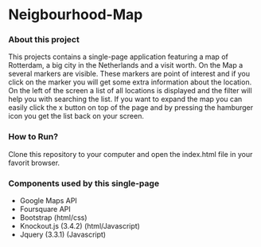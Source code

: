 # **Neigbourhood-Map**
### **About this project**
This projects contains a single-page application featuring a map of Rotterdam, a big city in the Netherlands and a visit worth. On the Map a several markers are visible. These markers are point of interest and if you click on the marker you will get some extra information about the location. On the left of the screen a list of all locations is displayed and the filter will help you with searching the list. If you want to expand the map you can easily click the x button on top of the page and by pressing the hamburger icon you get the list back on your screen.

### **How to Run?**
Clone this repository to your computer and open the index.html file in your favorit browser.

### **Components used by this single-page**
* Google Maps API
* Foursquare API
* Bootstrap (html/css)
* Knockout.js (3.4.2) (html/Javascript)
* Jquery (3.3.1) (Javascript)